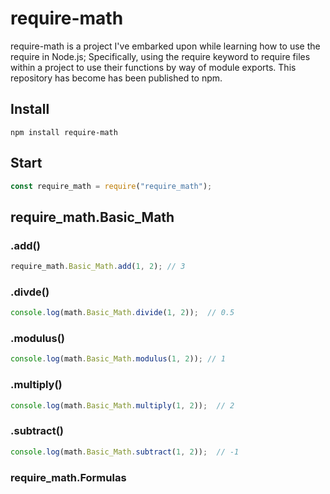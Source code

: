 # require-math
require-math is a project I've embarked upon while learning how to use the require in Node.js; Specifically, using the require keyword to require files within a project to use their functions by way of module exports. This repository has become has been published to npm.
## Install
```
npm install require-math
```
## Start
```javascript
const require_math = require("require_math");
```
## require_math.Basic_Math
### .add()
```javascript
require_math.Basic_Math.add(1, 2); // 3
```
### .divde()
```javascript
console.log(math.Basic_Math.divide(1, 2));  // 0.5
```
### .modulus()
```javascript
console.log(math.Basic_Math.modulus(1, 2)); // 1
```
### .multiply()
```javascript
console.log(math.Basic_Math.multiply(1, 2));  // 2
```
### .subtract()
```javascript
console.log(math.Basic_Math.subtract(1, 2));  // -1
```


### require_math.Formulas
